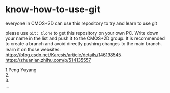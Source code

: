 # know-how-to-use-git
everyone in CMOS+2D can use this repository to try and learn to use git

please use `Git: Clone` to get this repository on your own PC. Write down your name in the list and push it to the CMOS+2D group. It is recommended to create a branch and avoid directly pushing changes to the main branch.  
learn it on those websites:  
https://blog.csdn.net/Karesis/article/details/146198545  
https://zhuanlan.zhihu.com/p/514135557  

1.Peng Yuyang  
2.  
3.  
...  

